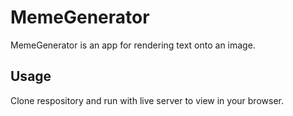# MemeGenerator

MemeGenerator is an app for rendering text onto an image.

## Usage

Clone respository and run with live server to view in your browser.
